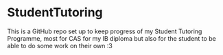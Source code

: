 # StudentTutoring

This is a GitHub repo set up to keep progress of my Student Tutoring Programme, most for CAS for my IB diploma but also for the student to be able to do some work on their own :3
